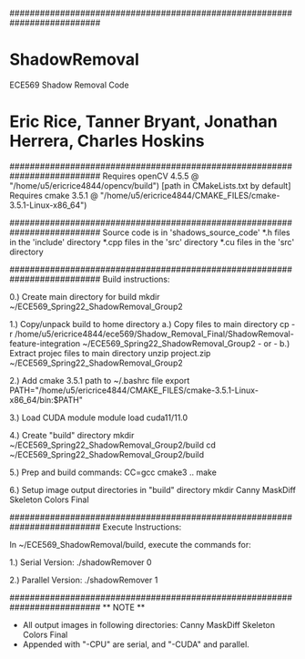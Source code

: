 
##########################################################################
# ShadowRemoval
ECE569 Shadow Removal Code

# Eric Rice, Tanner Bryant, Jonathan Herrera, Charles Hoskins




##########################################################################
Requires openCV 4.5.5 @ "/home/u5/ericrice4844/opencv/build") [path in CMakeLists.txt by default]
Requires cmake 3.5.1  @ "/home/u5/ericrice4844/CMAKE_FILES/cmake-3.5.1-Linux-x86_64")

    
##########################################################################
Source code is in 'shadows_source_code'
    *.h   files in the 'include' directory
    *.cpp files in the 'src' directory
    *.cu  files in the 'src' directory
    

##########################################################################
Build instructions:

0.) Create main directory for build
    mkdir ~/ECE569_Spring22_ShadowRemoval_Group2
    
1.) Copy/unpack build to home directory
    a.) Copy files to main directory
        cp -r /home/u5/ericrice4844/ece569/Shadow_Removal_Final/ShadowRemoval-feature-integration ~/ECE569_Spring22_ShadowRemoval_Group2
    - or - 
    b.) Extract projec files to main directory
        unzip project.zip ~/ECE569_Spring22_ShadowRemoval_Group2
    
2.) Add cmake 3.5.1 path to ~/.bashrc file
    export PATH="/home/u5/ericrice4844/CMAKE_FILES/cmake-3.5.1-Linux-x86_64/bin:$PATH"
        
3.) Load CUDA module
    module load cuda11/11.0

4.) Create "build" directory
    mkdir ~/ECE569_Spring22_ShadowRemoval_Group2/build
    cd ~/ECE569_Spring22_ShadowRemoval_Group2/build

5.) Prep and build commands:
    CC=gcc cmake3 ..
    make
    
6.) Setup image output directories in "build" directory
    mkdir Canny MaskDiff Skeleton Colors Final
    


##########################################################################
Execute Instructions:

In ~/ECE569_ShadowRemoval/build, execute the commands for:

1.) Serial Version:
    ./shadowRemover 0
    
2.) Parallel Version:
    ./shadowRemover 1



##########################################################################
** NOTE ** 
* All output images in following directories: Canny  MaskDiff  Skeleton  Colors  Final
* Appended with "-CPU" are serial, and "-CUDA" and parallel.




